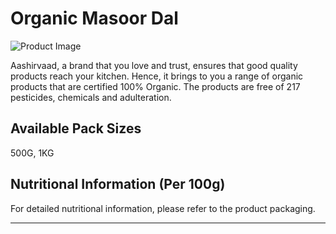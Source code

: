 # Organic Masoor Dal

![Product Image][product-hero]

Aashirvaad, a brand that you love and trust, ensures that good quality products reach your kitchen. Hence, it brings to you a range of organic products that are certified 100% Organic. The products are free of 217 pesticides, chemicals and adulteration.

## Available Pack Sizes

500G, 1KG

## Nutritional Information (Per 100g)

For detailed nutritional information, please refer to the product packaging.

---

[product-hero]: https://s7ap1.scene7.com/is/image/itcportalprod/md-split
[banner]: https://s7ap1.scene7.com/is/image/itcportalprod/dal-desktop-masur-dal
